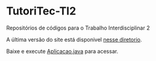 # TutoriTec-TI2
Repositórios de códigos para o Trabalho Interdisciplinar 2

A última versão do site está disponivel [nesse diretorio](/codigo/Tutoritech).

Baixe e execute [Aplicacao.java](/codigo/Tutoritech/Tutoritech/src/main/java/app/Aplicacao.java) para acessar.